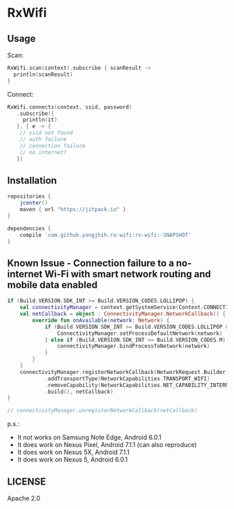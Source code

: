# RxWifi

## Usage

Scan:

```kt
RxWifi.scan(context).subscribe { scanResult ->
  println(scanResult)
}
```

Connect:

```kt
RxWifi.connects(context, ssid, password)
   .subscribe({
     println(it)
   }, { e -> {
    // ssid not found
    // auth failure
    // connection failure
    // no internet?
   })
```

## Installation

```gradle
repositories {
    jcenter()
    maven { url "https://jitpack.io" }
}

dependencies {
    compile 'com.github.yongjhih.rx-wifi:rx-wifi:-SNAPSHOT'
}
```

## Known Issue - Connection failure to a no-internet Wi-Fi with smart network routing and mobile data enabled

```kt
if (Build.VERSION.SDK_INT >= Build.VERSION_CODES.LOLLIPOP) {
    val connectivityManager = context.getSystemService(Context.CONNECTIVITY_SERVICE) as ConnectivityManager
    val netCallback = object : ConnectivityManager.NetworkCallback() {
        override fun onAvailable(network: Network) {
            if (Build.VERSION.SDK_INT >= Build.VERSION_CODES.LOLLIPOP && Build.VERSION.SDK_INT < Build.VERSION_CODES.M) {
                ConnectivityManager.setProcessDefaultNetwork(network)
            } else if (Build.VERSION.SDK_INT >= Build.VERSION_CODES.M) {
                connectivityManager.bindProcessToNetwork(network)
            }
        }
    }
    connectivityManager.registerNetworkCallback(NetworkRequest.Builder()
            .addTransportType(NetworkCapabilities.TRANSPORT_WIFI)
            .removeCapability(NetworkCapabilities.NET_CAPABILITY_INTERNET)
            .build(), netCallback)
}

// connectivityManager.unregisterNetworkCallback(netCallback)
```

p.s.:

* It not works on Samsung Note Edge, Android 6.0.1
* It does work on Nexus Pixel, Android 7.1.1 (can also reproduce)
* It does work on Nexus 5X, Android 7.1.1
* It does work on Nexus 5, Android 6.0.1

## LICENSE

Apache 2.0

